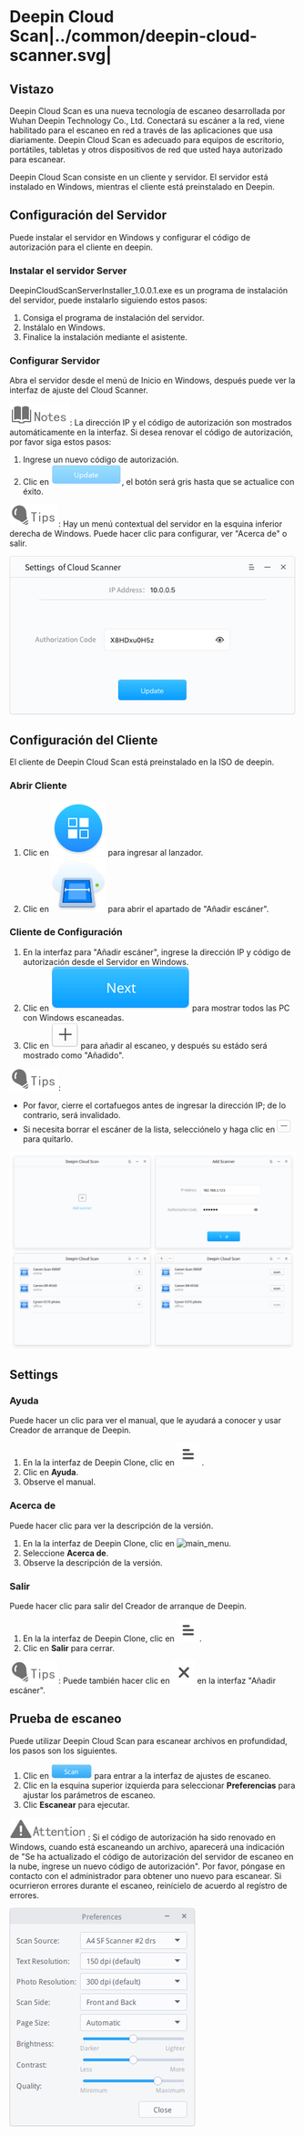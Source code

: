 # Deepin Cloud Scan|../common/deepin-cloud-scanner.svg|

## Vistazo

Deepin Cloud Scan es una nueva tecnología de escaneo desarrollada por Wuhan Deepin Technology Co., Ltd. Conectará su escáner a la red, viene habilitado para el escaneo en red a través de las aplicaciones que usa diariamente. Deepin Cloud Scan es adecuado para equipos de escritorio, portátiles, tabletas y otros dispositivos de red que usted haya autorizado para escanear.

Deepin Cloud Scan consiste en un cliente y servidor. El servidor está instalado en Windows, mientras el cliente está preinstalado en Deepin.

## Configuración del Servidor

Puede instalar el servidor en Windows y configurar el código de autorización para el cliente en deepin.

### Instalar el servidor Server

DeepinCloudScanServerInstaller_1.0.0.1.exe es un programa de instalación del servidor, puede instalarlo siguiendo estos pasos:

1. Consiga el programa de instalación del servidor.
2. Instálalo en Windows.
3. Finalice la instalación mediante el asistente.

### Configurar Servidor

Abra el servidor desde el menú de Inicio en Windows, después puede ver la interfaz de ajuste del Cloud Scanner.

![notes](icon/notes.svg): La dirección IP y el código de autorización son mostrados automáticamente en la interfaz. Si desea renovar el código de autorización, por favor siga estos pasos:

1. Ingrese un nuevo código de autorización.
2. Clic en ![icon_update](icon/icon_update.png), el botón será gris hasta que se actualice con éxito.

![tips](icon/tips.svg): Hay un menú contextual del servidor en la esquina inferior derecha de Windows. Puede hacer clic para configurar, ver "Acerca de" o salir.

![0|server-settings](jpg/server-settings.jpg)

## Configuración del Cliente

El cliente de Deepin Cloud Scan está preinstalado en la ISO de deepin.

### Abrir Cliente

1. Clic en ![launcher-24](icon/launcher-24.svg) para ingresar al lanzador.
2. Clic en ![scanner-24](icon/scanner-24.svg) para abrir el apartado de "Añadir escáner".

### Cliente de Configuración

1. En la interfaz para "Añadir escáner", ingrese la dirección IP y código de autorización desde el Servidor en Windows.
2. Clic en ![icon_next](icon/icon_next.svg) para mostrar todos las PC con Windows escaneadas.
3. Clic en ![icon_add](icon/icon_add.svg) para añadir al escaneo, y después su estádo será mostrado como "Añadido".

![tips](icon/tips.svg):
- Por favor, cierre el cortafuegos antes de ingresar la dirección IP; de lo contrario, será invalidado.
- Si necesita borrar el escáner de la lista, selecciónelo y haga clic en ![icon_delete](icon/icon_delete.png) para quitarlo.

 ![1|client-settings](jpg/client-settings.jpg)

## Settings

### Ayuda

Puede hacer un clic para ver el manual, que le ayudará a conocer y usar Creador de arranque de Deepin.

1. En la la interfaz de Deepin Clone, clic en ![icon_menu](icon/icon_menu.svg) .
2. Clic en **Ayuda**.
3. Observe el manual.

### Acerca de

Puede hacer clic para ver la descripción de la versión.

1. En la la interfaz de Deepin Clone, clic en ![main_menu](icon/main_menu.svg).
2. Seleccione **Acerca de**.
3. Observe la descripción de la versión.

### Salir

Puede hacer clic para salir del Creador de arranque de Deepin.

1. En la la interfaz de Deepin Clone, clic en ![icon_menu](icon/icon_menu.svg).
2. Clic en **Salir** para cerrar.

![tips](icon/tips.svg): Puede también hacer clic en ![icon_next](icon/icon_close.svg)
en la interfaz "Añadir escáner".

## Prueba de escaneo

Puede utilizar Deepin Cloud Scan para escanear archivos en profundidad, los pasos son los siguientes.

1. Clic en ![icon_scan](icon/icon_scan.png) para entrar a la interfaz de ajustes de escaneo.
2. Clic en la esquina superior izquierda para seleccionar **Preferencias** para ajustar los parámetros de escaneo.
3. Clic **Escanear** para ejecutar.

![attention](icon/attention.svg): Si el código de autorización ha sido renovado en Windows, cuando está escaneando un archivo, aparecerá una indicación de "Se ha actualizado el código de autorización del servidor de escaneo en la nube, ingrese un nuevo código de autorización". Por favor, póngase en contacto con el administrador para obtener uno nuevo para escanear. Si ocurrieron errores durante el escaneo, reinícielo de acuerdo al regístro de errores.

 ![0|scan-settings](jpg/scan-settings.jpg)
